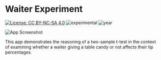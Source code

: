 # Waiter Experiment

[![License: CC BY-NC-SA 4.0](https://img.shields.io/badge/License-CC%20BY--NC--SA%204.0-lightgrey.svg)](https://creativecommons.org/licenses/by-nc-sa/4.0/) ![experimental](https://img.shields.io/badge/lifecycle-experimental-orange) ![year](https://img.shields.io/badge/year-2017-lightgrey)

![App Screenshot](https://sites.psu.edu/shinyapps/files/2018/11/8f367e9bd722ea9454954ec65fc5f0238ae38321-wexample-1mnwtw4.png)

This app demonstrates the reasoning of a two-sample t-test in the context of examining whether a waiter giving a table candy or not affects their tip percentages.

